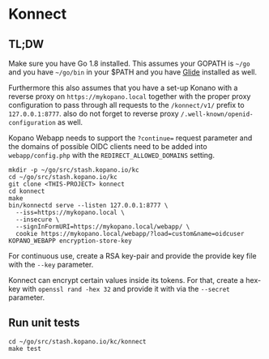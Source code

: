 # Konnect

## TL;DW

Make sure you have Go 1.8 installed. This assumes your GOPATH is `~/go` and
you have `~/go/bin` in your $PATH and you have [Glide](https://github.com/Masterminds/glide)
installed as well.

Furthermore this also assumes that you have a set-up Konano with a reverse proxy
on `https://mykopano.local` together with the proper proxy configuration to
pass through all requests to the `/konnect/v1/` prefix to `127.0.0.1:8777`. also
do not forget to reverse proxy `/.well-known/openid-configuration` as well.

Kopano Webapp needs to support the `?continue=` request parameter and the domains
of possible OIDC clients need to be added into `webapp/config.php` with the
`REDIRECT_ALLOWED_DOMAINS` setting.

```
mkdir -p ~/go/src/stash.kopano.io/kc
cd ~/go/src/stash.kopano.io/kc
git clone <THIS-PROJECT> konnect
cd konnect
make
bin/konnectd serve --listen 127.0.0.1:8777 \
  --iss=https://mykopano.local \
  --insecure \
  --signInFormURI=https://mykopano.local/webapp/ \
  cookie https://mykopano.local/webapp/?load=custom&name=oidcuser KOPANO_WEBAPP encryption-store-key
```

For continuous use, create a RSA key-pair and provide the provide key file with
the `--key` parameter.

Konnect can encrypt certain values inside its tokens. For that,
create a hex-key with `openssl rand -hex 32` and provide it with via the
`--secret` parameter.

## Run unit tests

```
cd ~/go/src/stash.kopano.io/kc/konnect
make test
```
